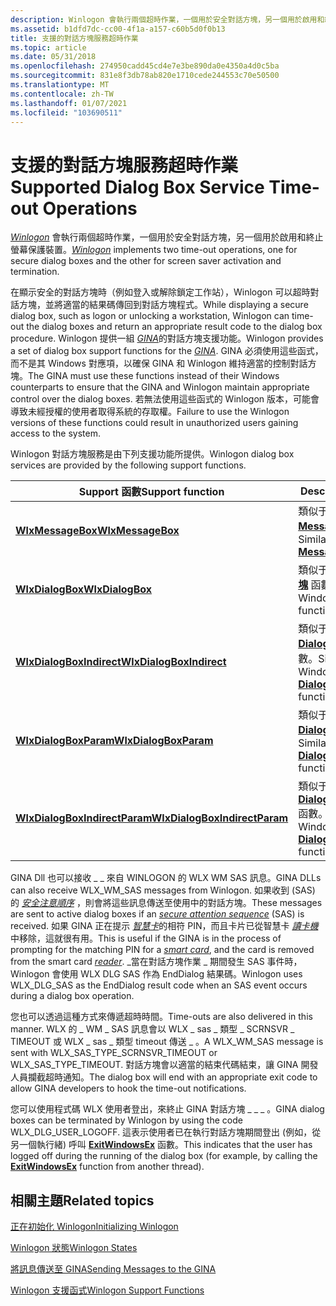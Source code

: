 ```yaml
---
description: Winlogon 會執行兩個超時作業，一個用於安全對話方塊，另一個用於啟用和終止螢幕保護裝置。
ms.assetid: b1dfd7dc-cc00-4f1a-a157-c60b5d0f0b13
title: 支援的對話方塊服務超時作業
ms.topic: article
ms.date: 05/31/2018
ms.openlocfilehash: 274950cadd45cd4e7e3be890da0e4350a4d0c5ba
ms.sourcegitcommit: 831e8f3db78ab820e1710cede244553c70e50500
ms.translationtype: MT
ms.contentlocale: zh-TW
ms.lasthandoff: 01/07/2021
ms.locfileid: "103690511"
---
```

# <a name="supported-dialog-box-service-time-out-operations"></a><span data-ttu-id="5428c-103">支援的對話方塊服務超時作業</span><span class="sxs-lookup"><span data-stu-id="5428c-103">Supported Dialog Box Service Time-out Operations</span></span>

<span data-ttu-id="5428c-104">[*Winlogon*](../secgloss/w-gly.md) 會執行兩個超時作業，一個用於安全對話方塊，另一個用於啟用和終止螢幕保護裝置。</span><span class="sxs-lookup"><span data-stu-id="5428c-104">[*Winlogon*](../secgloss/w-gly.md) implements two time-out operations, one for secure dialog boxes and the other for screen saver activation and termination.</span></span>

<span data-ttu-id="5428c-105">在顯示安全的對話方塊時（例如登入或解除鎖定工作站），Winlogon 可以超時對話方塊，並將適當的結果碼傳回到對話方塊程式。</span><span class="sxs-lookup"><span data-stu-id="5428c-105">While displaying a secure dialog box, such as logon or unlocking a workstation, Winlogon can time-out the dialog boxes and return an appropriate result code to the dialog box procedure.</span></span> <span data-ttu-id="5428c-106">Winlogon 提供一組 [*GINA*](../secgloss/g-gly.md)的對話方塊支援功能。</span><span class="sxs-lookup"><span data-stu-id="5428c-106">Winlogon provides a set of dialog box support functions for the [*GINA*](../secgloss/g-gly.md).</span></span> <span data-ttu-id="5428c-107">GINA 必須使用這些函式，而不是其 Windows 對應項，以確保 GINA 和 Winlogon 維持適當的控制對話方塊。</span><span class="sxs-lookup"><span data-stu-id="5428c-107">The GINA must use these functions instead of their Windows counterparts to ensure that the GINA and Winlogon maintain appropriate control over the dialog boxes.</span></span> <span data-ttu-id="5428c-108">若無法使用這些函式的 Winlogon 版本，可能會導致未經授權的使用者取得系統的存取權。</span><span class="sxs-lookup"><span data-stu-id="5428c-108">Failure to use the Winlogon versions of these functions could result in unauthorized users gaining access to the system.</span></span>

<span data-ttu-id="5428c-109">Winlogon 對話方塊服務是由下列支援功能所提供。</span><span class="sxs-lookup"><span data-stu-id="5428c-109">Winlogon dialog box services are provided by the following support functions.</span></span>



| <span data-ttu-id="5428c-110">Support 函數</span><span class="sxs-lookup"><span data-stu-id="5428c-110">Support function</span></span>                                               | <span data-ttu-id="5428c-111">Description</span><span class="sxs-lookup"><span data-stu-id="5428c-111">Description</span></span>                                                                                      |
|----------------------------------------------------------------|--------------------------------------------------------------------------------------------------|
| [<span data-ttu-id="5428c-112">**WlxMessageBox**</span><span class="sxs-lookup"><span data-stu-id="5428c-112">**WlxMessageBox**</span></span>](/windows/win32/api/winwlx/nc-winwlx-pwlx_message_box)                         | <span data-ttu-id="5428c-113">類似于 Windows [**MessageBox**](/windows/win32/api/winuser/nf-winuser-messagebox) 函數。</span><span class="sxs-lookup"><span data-stu-id="5428c-113">Similar to the Windows [**MessageBox**](/windows/win32/api/winuser/nf-winuser-messagebox) function.</span></span>                         |
| [<span data-ttu-id="5428c-114">**WlxDialogBox**</span><span class="sxs-lookup"><span data-stu-id="5428c-114">**WlxDialogBox**</span></span>](/windows/win32/api/winwlx/nc-winwlx-pwlx_dialog_box)                           | <span data-ttu-id="5428c-115">類似于 Windows [**對話方塊**](/windows/win32/api/winuser/nf-winuser-dialogboxa) 函數。</span><span class="sxs-lookup"><span data-stu-id="5428c-115">Similar to the Windows [**DialogBox**](/windows/win32/api/winuser/nf-winuser-dialogboxa) function.</span></span>                           |
| [<span data-ttu-id="5428c-116">**WlxDialogBoxIndirect**</span><span class="sxs-lookup"><span data-stu-id="5428c-116">**WlxDialogBoxIndirect**</span></span>](/windows/win32/api/winwlx/nc-winwlx-pwlx_dialog_box_indirect)           | <span data-ttu-id="5428c-117">類似于 Windows [**DialogBoxIndirect**](/windows/win32/api/winuser/nf-winuser-dialogboxindirecta) 函數。</span><span class="sxs-lookup"><span data-stu-id="5428c-117">Similar to the Windows [**DialogBoxIndirect**](/windows/win32/api/winuser/nf-winuser-dialogboxindirecta) function.</span></span>           |
| [<span data-ttu-id="5428c-118">**WlxDialogBoxParam**</span><span class="sxs-lookup"><span data-stu-id="5428c-118">**WlxDialogBoxParam**</span></span>](/windows/win32/api/winwlx/nc-winwlx-pwlx_dialog_box_param)                 | <span data-ttu-id="5428c-119">類似于 Windows [**DialogBoxParam**](/windows/win32/api/winuser/nf-winuser-dialogboxparama) 函數。</span><span class="sxs-lookup"><span data-stu-id="5428c-119">Similar to the Windows [**DialogBoxParam**](/windows/win32/api/winuser/nf-winuser-dialogboxparama) function.</span></span>                 |
| [<span data-ttu-id="5428c-120">**WlxDialogBoxIndirectParam**</span><span class="sxs-lookup"><span data-stu-id="5428c-120">**WlxDialogBoxIndirectParam**</span></span>](/windows/win32/api/winwlx/nc-winwlx-pwlx_dialog_box_indirect_param) | <span data-ttu-id="5428c-121">類似于 Windows [**DialogBoxIndirectParam**](/windows/win32/api/winuser/nf-winuser-dialogboxindirectparama) 函數。</span><span class="sxs-lookup"><span data-stu-id="5428c-121">Similar to the Windows [**DialogBoxIndirectParam**](/windows/win32/api/winuser/nf-winuser-dialogboxindirectparama) function.</span></span> |



 

<span data-ttu-id="5428c-122">GINA Dll 也可以接收 \_ \_ 來自 WINLOGON 的 WLX WM SAS 訊息。</span><span class="sxs-lookup"><span data-stu-id="5428c-122">GINA DLLs can also receive WLX\_WM\_SAS messages from Winlogon.</span></span> <span data-ttu-id="5428c-123">如果收到 (SAS) 的 [*安全注意順序*](../secgloss/s-gly.md) ，則會將這些訊息傳送至使用中的對話方塊。</span><span class="sxs-lookup"><span data-stu-id="5428c-123">These messages are sent to active dialog boxes if an [*secure attention sequence*](../secgloss/s-gly.md) (SAS) is received.</span></span> <span data-ttu-id="5428c-124">如果 GINA 正在提示 [*智慧卡*](../secgloss/s-gly.md)的相符 PIN，而且卡片已從智慧卡 [*讀卡機*](../secgloss/r-gly.md)中移除，這就很有用。</span><span class="sxs-lookup"><span data-stu-id="5428c-124">This is useful if the GINA is in the process of prompting for the matching PIN for a [*smart card*](../secgloss/s-gly.md), and the card is removed from the smart card [*reader*](../secgloss/r-gly.md).</span></span> <span data-ttu-id="5428c-125">\_當在對話方塊作業 \_ 期間發生 SAS 事件時，Winlogon 會使用 WLX DLG SAS 作為 EndDialog 結果碼。</span><span class="sxs-lookup"><span data-stu-id="5428c-125">Winlogon uses WLX\_DLG\_SAS as the EndDialog result code when an SAS event occurs during a dialog box operation.</span></span>

<span data-ttu-id="5428c-126">您也可以透過這種方式來傳遞超時時間。</span><span class="sxs-lookup"><span data-stu-id="5428c-126">Time-outs are also delivered in this manner.</span></span> <span data-ttu-id="5428c-127">WLX 的 \_ WM \_ SAS 訊息會以 WLX \_ sas \_ 類型 \_ SCRNSVR \_ TIMEOUT 或 WLX \_ sas \_ 類型 timeout 傳送 \_ 。</span><span class="sxs-lookup"><span data-stu-id="5428c-127">A WLX\_WM\_SAS message is sent with WLX\_SAS\_TYPE\_SCRNSVR\_TIMEOUT or WLX\_SAS\_TYPE\_TIMEOUT.</span></span> <span data-ttu-id="5428c-128">對話方塊會以適當的結束代碼結束，讓 GINA 開發人員攔截超時通知。</span><span class="sxs-lookup"><span data-stu-id="5428c-128">The dialog box will end with an appropriate exit code to allow GINA developers to hook the time-out notifications.</span></span>

<span data-ttu-id="5428c-129">您可以使用程式碼 WLX 使用者登出，來終止 GINA 對話方塊 \_ \_ \_ 。</span><span class="sxs-lookup"><span data-stu-id="5428c-129">GINA dialog boxes can be terminated by Winlogon by using the code WLX\_DLG\_USER\_LOGOFF.</span></span> <span data-ttu-id="5428c-130">這表示使用者已在執行對話方塊期間登出 (例如，從另一個執行緒) 呼叫 [**ExitWindowsEx**](/windows/win32/api/winuser/nf-winuser-exitwindowsex) 函數。</span><span class="sxs-lookup"><span data-stu-id="5428c-130">This indicates that the user has logged off during the running of the dialog box (for example, by calling the [**ExitWindowsEx**](/windows/win32/api/winuser/nf-winuser-exitwindowsex) function from another thread).</span></span>

## <a name="related-topics"></a><span data-ttu-id="5428c-131">相關主題</span><span class="sxs-lookup"><span data-stu-id="5428c-131">Related topics</span></span>

<dl> <dt>

[<span data-ttu-id="5428c-132">正在初始化 Winlogon</span><span class="sxs-lookup"><span data-stu-id="5428c-132">Initializing Winlogon</span></span>](initializing-winlogon.md)
</dt> <dt>

[<span data-ttu-id="5428c-133">Winlogon 狀態</span><span class="sxs-lookup"><span data-stu-id="5428c-133">Winlogon States</span></span>](winlogon-states.md)
</dt> <dt>

[<span data-ttu-id="5428c-134">將訊息傳送至 GINA</span><span class="sxs-lookup"><span data-stu-id="5428c-134">Sending Messages to the GINA</span></span>](sending-messages-to-the-gina.md)
</dt> <dt>

[<span data-ttu-id="5428c-135">Winlogon 支援函式</span><span class="sxs-lookup"><span data-stu-id="5428c-135">Winlogon Support Functions</span></span>](authentication-functions.md)
</dt> </dl>

 

 
